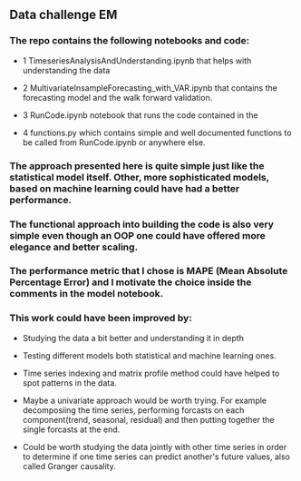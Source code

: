 ## Data challenge EM

### The repo contains the following notebooks and code: 
- 1 TimeseriesAnalysisAndUnderstanding.ipynb that helps with understanding the data

- 2 MultivariateInsampleForecasting_with_VAR.ipynb that contains the forecasting model and the walk forward validation.

- 3 RunCode.ipynb notebook that runs the code contained in the 

- 4 functions.py which contains simple and well documented functions to be called from RunCode.ipynb or anywhere else.   

### The approach presented here is quite simple just like the statistical model itself. Other, more sophisticated models, based on machine learning could have had a better performance. 

### The functional approach into building the code is also very simple even though an OOP one could have offered more elegance and better scaling. 

### The performance metric that I chose is MAPE (Mean Absolute Percentage Error) and I motivate the choice inside the comments in the model notebook.

### This work could have been improved by:

- Studying the data a bit better and understanding it in depth

- Testing different models both statistical and machine learning ones. 

- Time series indexing and matrix profile method could have helped to spot patterns in the data.

- Maybe a univariate approach would be worth trying. For example decomposiing the time series, performing forcasts on each component(trend, seasonal, residual) and then putting together the single forcasts at the end.  

- Could be worth studying the data jointly with other time series in order to determine if one time series can predict another's future values, also called Granger causality.

